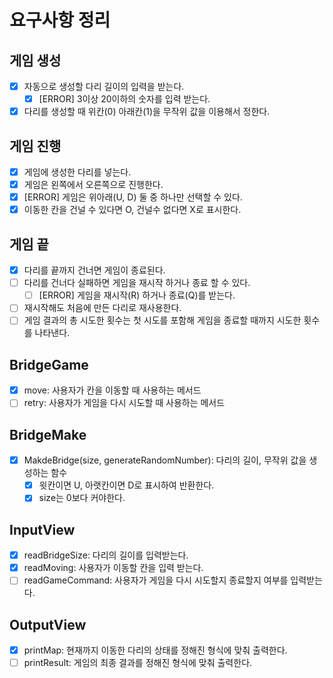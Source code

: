 # 요구사항 정리

## 게임 생성
- [x] 자동으로 생성할 다리 길이의 입력을 받는다.
  - [x] [ERROR] 3이상 20이하의 숫자를 입력 받는다.
- [x] 다리를 생성할 때 위칸(0) 아래칸(1)을 무작위 값을 이용해서 정한다.

## 게임 진행
- [x] 게임에 생성한 다리를 넣는다.
- [x] 게임은 왼쪽에서 오른쪽으로 진행한다.
- [x] [ERROR] 게임은 위아래(U, D) 둘 중 하나만 선택할 수 있다.
- [x] 이동한 칸을 건널 수 있다면 O, 건널수 없다면 X로 표시한다.

## 게임 끝
- [x] 다리를 끝까지 건너면 게임이 종료된다.
- [ ] 다리를 건너다 실패하면 게임을 재시작 하거나 종료 할 수 있다.
  - [ ] [ERROR] 게임을 재시작(R) 하거나 종료(Q)를 받는다.
- [ ] 재시작해도 처음에 만든 다리로 재사용한다.
- [ ] 게임 결과의 총 시도한 횟수는 첫 시도를 포함해 게임을 종료할 때까지 시도한 횟수를 나타낸다.

## BridgeGame
- [x] move: 사용자가 칸을 이동할 때 사용하는 메서드
- [ ] retry: 사용자가 게임을 다시 시도할 때 사용하는 메서드

## BridgeMake
- [x] MakdeBridge(size, generateRandomNumber): 다리의 길이, 무작위 값을 생성하는 함수
  - [x] 윗칸이면 U, 아랫칸이면 D로 표시하여 반환한다.
  - [x] size는 0보다 커야한다.

## InputView
- [x] readBridgeSize: 다리의 길이를 입력받는다.
- [x] readMoving: 사용자가 이동할 칸을 입력 받는다.
- [ ] readGameCommand: 사용자가 게임을 다시 시도할지 종료할지 여부를 입력받는다. 

## OutputView
- [x] printMap: 현재까지 이동한 다리의 상태를 정해진 형식에 맞춰 출력한다.
- [ ] printResult: 게임의 최종 결과를 정해진 형식에 맞춰 출력한다.
